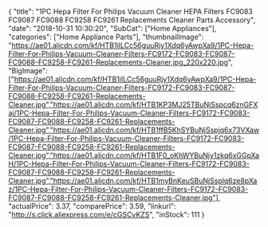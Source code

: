 {
	"title": "1PC Hepa Filter For Philips Vacuum Cleaner HEPA Filters FC9083 FC9087 FC9088 FC9258  FC9261 Replacements Cleaner Parts Accessory",
	"date": "2018-10-31 10:30:20",
	"SubCat": ["Home Appliances"],
	"categories": ["Home Appliance Parts"],
	"thumbnailImage": "https://ae01.alicdn.com/kf/HTB1iILCc56guuRjy1Xdq6yAwpXa9/1PC-Hepa-Filter-For-Philips-Vacuum-Cleaner-Filters-FC9172-FC9083-FC9087-FC9088-FC9258-FC9261-Replacements-Cleaner.jpg_220x220.jpg",
	"BigImage": ["https://ae01.alicdn.com/kf/HTB1iILCc56guuRjy1Xdq6yAwpXa9/1PC-Hepa-Filter-For-Philips-Vacuum-Cleaner-Filters-FC9172-FC9083-FC9087-FC9088-FC9258-FC9261-Replacements-Cleaner.jpg","https://ae01.alicdn.com/kf/HTB1KP3MJ25TBuNjSspcq6znGFXaj/1PC-Hepa-Filter-For-Philips-Vacuum-Cleaner-Filters-FC9172-FC9083-FC9087-FC9088-FC9258-FC9261-Replacements-Cleaner.jpg","https://ae01.alicdn.com/kf/HTB1ffB5KhSYBuNjSspjq6x73VXaw/1PC-Hepa-Filter-For-Philips-Vacuum-Cleaner-Filters-FC9172-FC9083-FC9087-FC9088-FC9258-FC9261-Replacements-Cleaner.jpg","https://ae01.alicdn.com/kf/HTB1F0_oKhWYBuNjy1zkq6xGGpXaH/1PC-Hepa-Filter-For-Philips-Vacuum-Cleaner-Filters-FC9172-FC9083-FC9087-FC9088-FC9258-FC9261-Replacements-Cleaner.jpg","https://ae01.alicdn.com/kf/HTB1myBnKeuSBuNjSsplq6ze8pXaz/1PC-Hepa-Filter-For-Philips-Vacuum-Cleaner-Filters-FC9172-FC9083-FC9087-FC9088-FC9258-FC9261-Replacements-Cleaner.jpg"],
	"actualPrice": 3.37,
	"comparePrice": 3.59,
	"linkurl": "http://s.click.aliexpress.com/e/cGSCvKZS",
	"inStock": 111
}
